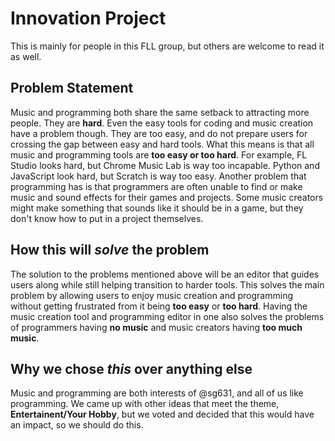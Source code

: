 # Innovation Project
This is mainly for people in this FLL group, but others are welcome to read it as well.

## Problem Statement
Music and programming both share the same setback to attracting more people. They are <b>hard</b>. Even the easy tools for coding and music creation have a problem though. They are too easy, and do not prepare users for crossing the gap between easy and hard tools. What this means is that all music and programming tools are <b>too easy or too hard</b>. For example, FL Studio looks hard, but Chrome Music Lab is way too incapable. Python and JavaScript look hard, but Scratch is way too easy. Another problem that programming has is that programmers are often unable to find or make music and sound effects for their games and projects. Some music creators might make something that sounds like it should be in a game, but they don't know how to put in a project themselves. 

## How this will <i>solve</i> the problem
The solution to the problems mentioned above will be an editor that guides users along while still helping transition to harder tools. This solves the main problem by allowing users to enjoy music creation and programming without getting frustrated from it being <b>too easy</b> or <b>too hard</b>. Having the music creation tool and programming editor in one also solves the problems of programmers having <b>no music</b> and music creators having <b>too much music</b>.

## Why we chose <i>this</i> over anything else
Music and programming are both interests of @sg631, and all of us like programming. We came up with other ideas that meet the theme,
<b>Entertainent/Your Hobby</b>, but we voted and decided that this would have an impact, so we should do this.
